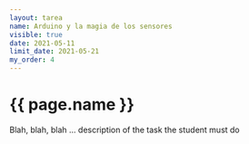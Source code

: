 ```yaml
---
layout: tarea
name: Arduino y la magia de los sensores
visible: true
date: 2021-05-11
limit_date: 2021-05-21
my_order: 4
---
```


# {{ page.name }}

Blah, blah, blah ... description of the task the student must do